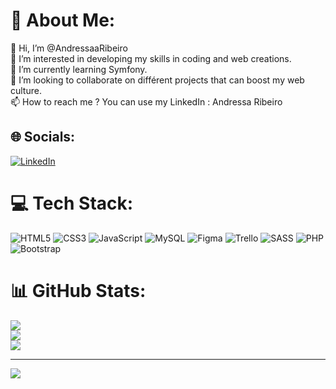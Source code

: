 # 💫 About Me:
👋 Hi, I’m @AndressaaRibeiro<br>👀 I’m interested in developing my skills in coding and web creations.<br>🌱 I’m currently learning Symfony.<br>💞️ I’m looking to collaborate on différent projects that can boost my web culture.<br>📫 How to reach me ? You can use my LinkedIn : Andressa Ribeiro


## 🌐 Socials:
[![LinkedIn](https://img.shields.io/badge/LinkedIn-%230077B5.svg?logo=linkedin&logoColor=white)](https://www.linkedin.com/in/andressa-ribeirol/) 

# 💻 Tech Stack:
![HTML5](https://img.shields.io/badge/HTML5-E34F26?style=for-the-badge&logo=html5&logoColor=white)
![CSS3](https://img.shields.io/badge/css3-%231572B6.svg?style=for-the-badge&logo=css3&logoColor=white)
![JavaScript](https://img.shields.io/badge/javascript-%23323330.svg?style=for-the-badge&logo=javascript&logoColor=%23F7DF1E) 
![MySQL](https://img.shields.io/badge/mysql-%2300f.svg?style=for-the-badge&logo=mysql&logoColor=white)
![Figma](https://img.shields.io/badge/figma-%23F24E1E.svg?style=for-the-badge&logo=figma&logoColor=white)
![Trello](https://img.shields.io/badge/Trello-%23026AA7.svg?style=for-the-badge&logo=Trello&logoColor=white) 
![SASS](https://img.shields.io/badge/Sass-CC6699?style=for-the-badge&logo=sass&logoColor=white)
![PHP](https://img.shields.io/badge/PHP-777BB4?style=for-the-badge&logo=php&logoColor=white)
![Bootstrap](https://img.shields.io/badge/Bootstrap-563D7C?style=for-the-badge&logo=bootstrap&logoColor=white)


# 📊 GitHub Stats:
![](https://github-readme-stats.vercel.app/api?username=AndressaaRibeiro&theme=react&hide_border=true&include_all_commits=false&count_private=false)<br/>
![](https://github-readme-streak-stats.herokuapp.com/?user=AndressaaRibeiro&theme=react&hide_border=true)<br/>
![](https://github-readme-stats.vercel.app/api/top-langs/?username=AndressaaRibeiro&theme=react&hide_border=true&include_all_commits=false&count_private=false&layout=compact)

---
[![](https://visitcount.itsvg.in/api?id=AndressaaRibeiro&icon=0&color=0)](https://visitcount.itsvg.in)






